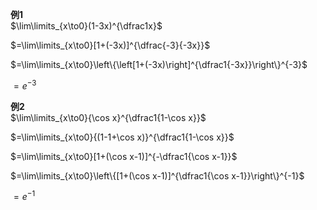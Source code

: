 **例1**  
$\lim\limits_{x\to0}(1-3x)^{\dfrac1x}$  
  
$=\lim\limits_{x\to0}[1+(-3x)]^{\dfrac{-3}{-3x}}$  
  
$=\lim\limits_{x\to0}\left\{\left[1+(-3x)\right]^{\dfrac1{-3x}}\right\}^{-3}$  
  
$=e^{-3}$  
  
**例2**  
$\lim\limits_{x\to0}{\cos x}^{\dfrac1{1-\cos x}}$  
  
$=\lim\limits_{x\to0}{(1-1+\cos x)}^{\dfrac1{1-\cos x}}$  
  
$=\lim\limits_{x\to0}[1+(\cos x-1)]^{-\dfrac1{\cos x-1}}$  
  
$=\lim\limits_{x\to0}\left\{[1+(\cos x-1)]^{\dfrac1{\cos x-1}}\right\}^{-1}$  
  
$=e^{-1}$  
